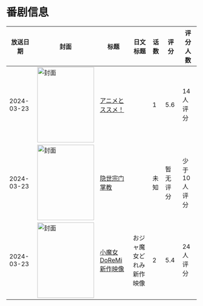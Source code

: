 # 番剧信息

|放送日期|封面|标题|日文标题|话数|评分|评分人数|
|---|---|---|---|---|---|---|
|2024-03-23|<img src="https://lain.bgm.tv/pic/cover/c/3b/ed/486101_YYcsP.jpg" alt="封面" style="width:150px;height:200px;object-fit:cover;">|[アニメとススメ！](https://bangumi.tv/subject/486101)||1|5.6|14人评分|
|2024-03-23|<img src="https://lain.bgm.tv/pic/cover/c/2b/04/485588_90cCT.jpg" alt="封面" style="width:150px;height:200px;object-fit:cover;">|[隐世宗门掌教](https://bangumi.tv/subject/485588)||未知|暂无评分|少于10人评分|
|2024-03-23|<img src="https://lain.bgm.tv/pic/cover/c/fc/d5/486238_75m2k.jpg" alt="封面" style="width:150px;height:200px;object-fit:cover;">|[小魔女DoReMi新作映像](https://bangumi.tv/subject/486238)|おジャ魔女どれみ新作映像|2|5.4|24人评分|
